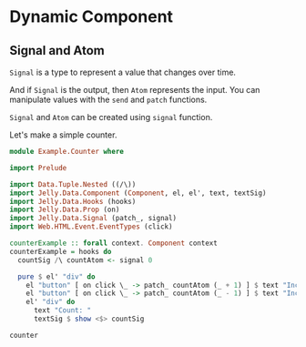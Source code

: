 # Dynamic Component

## Signal and Atom

`Signal` is a type to represent a value that changes over time.

And if `Signal` is the output, then `Atom` represents the input.
You can manipulate values with the `send` and `patch` functions.

`Signal` and `Atom` can be created using `signal` function.

Let's make a simple counter.

```purescript
module Example.Counter where

import Prelude

import Data.Tuple.Nested ((/\))
import Jelly.Data.Component (Component, el, el', text, textSig)
import Jelly.Data.Hooks (hooks)
import Jelly.Data.Prop (on)
import Jelly.Data.Signal (patch_, signal)
import Web.HTML.Event.EventTypes (click)

counterExample :: forall context. Component context
counterExample = hooks do
  countSig /\ countAtom <- signal 0

  pure $ el' "div" do
    el "button" [ on click \_ -> patch_ countAtom (_ + 1) ] $ text "Increment"
    el "button" [ on click \_ -> patch_ countAtom (_ - 1) ] $ text "Increment"
    el' "div" do
      text "Count: "
      textSig $ show <$> countSig

```

```preview
counter
```
